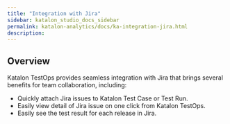 ```yaml
---
title: "Integration with Jira" 
sidebar: katalon_studio_docs_sidebar
permalink: katalon-analytics/docs/ka-integration-jira.html 
description: 
---
```

## Overview

Katalon TestOps provides seamless integration with Jira that brings several benefits for team collaboration, including:

* Quickly attach Jira issues to Katalon Test Case or Test Run.
* Easily view detail of Jira issue on one click from Katalon TestOps.
* Easily see the test result for each release in Jira.
